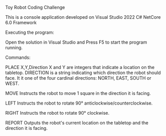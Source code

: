 Toy Robot Coding Challenge

This is a console application developed on Visual Studio 2022 C# NetCore 6.0 Framework

Executing the program:

Open the solution in Visual Studio and Press F5 to start the program running.

Commands:

PLACE X,Y,Direction
X and Y are integers that indicate a location on the tabletop.
DIRECTION is a string indicating which direction the robot should face. It it one of the four cardinal directions: NORTH, EAST, SOUTH or WEST.

MOVE
Instructs the robot to move 1 square in the direction it is facing.

LEFT
Instructs the robot to rotate 90° anticlockwise/counterclockwise.

RIGHT
Instructs the robot to rotate 90° clockwise.

REPORT
Outputs the robot's current location on the tabletop and the direction it is facing.

